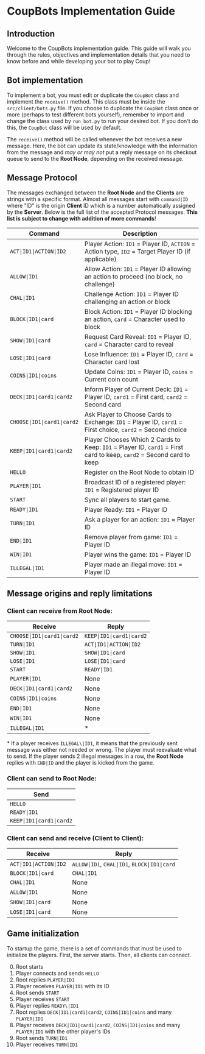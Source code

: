 # CoupBots Implementation Guide
## Introduction
Welcome to the CoupBots implementation guide. This guide will walk you through the rules, objectives and implementation details that you need to know before and while developing your bot to play Coup! 

## Bot implementation
To implement a bot, you must edit or duplicate the `CoupBot` class and implement the `receive()` method. This class must be inside the `src/client/bots.py` file. If you choose to duplicate the `CoupBot` class once or more (perhaps to test different bots yourself), remember to import and change the class used by `run_bot.py` to run your desired bot. If you don't do this, the `CoupBot` class will be used by default.

The `receive()` method will be called whenever the bot receives a new message. Here, the bot can update its state/knowledge with the information from the message and *may or may not* put a reply message on its checkout queue to send to the **Root Node**, depending on the received message.


## Message Protocol
The messages exchanged between the **Root Node** and the **Clients** are strings with a specific format. Almost all messages start with `command|ID` where "ID" is the origin **Client** ID which is a number automatically assigned by the **Server**. Below is the full list of the accepted Protocol messages. **This list is subject to change with addition of more commands**!

| Command | Description |
|---------|-------------|
| `ACT\|ID1\|ACTION\|ID2` | Player Action: `ID1` = Player ID, `ACTION` = Action type, `ID2` = Target Player ID (if applicable) |
| `ALLOW\|ID1`                | Allow Action: `ID1` = Player ID allowing an action to proceed (no block, no challenge) |
| `CHAL\|ID1`                | Challenge Action: `ID1` = Player ID challenging an action or block |
| `BLOCK\|ID1\|card`         | Block Action: `ID1` = Player ID blocking an action, `card` = Character used to block |
| `SHOW\|ID1\|card`            | Request Card Reveal: `ID1` = Player ID, `card` = Character card to reveal |
| `LOSE\|ID1\|card`            | Lose Influence: `ID1` = Player ID, `card` = Character card lost |
| `COINS\|ID1\|coins`         | Update Coins: `ID1` = Player ID, `coins` = Current coin count |
| `DECK\|ID1\|card1\|card2`     | Inform Player of Current Deck: `ID1` = Player ID, `card1` = First card, `card2` = Second card |
| `CHOOSE\|ID1\|card1\|card2`   | Ask Player to Choose Cards to Exchange: `ID1` = Player ID, `card1` = First choice, `card2` = Second choice |
| `KEEP\|ID1\|card1\|card2`     | Player Chooses Which 2 Cards to Keep: `ID1` = Player ID, `card1` = First card to keep, `card2` = Second card to keep |
| `HELLO` | Register on the Root Node to obtain ID |
| `PLAYER\|ID1` | Broadcast ID of a registered player: `ID1` = Registered player ID |
| `START` | Sync all players to start game. |
| `READY\|ID1`                | Player Ready: `ID1` = Player ID |
| `TURN\|ID1` | Ask a player for an action: `ID1` = Player ID |
| `END\|ID1` | Remove player from game: `ID1` = Player ID |
| `WIN\|ID1` | Player wins the game: `ID1` = Player ID |
| `ILLEGAL\|ID1` | Player made an illegal move: `ID1` = Player ID |

## Message origins and reply limitations

### **Client** can receive from **Root Node**:
| Receive | Reply |
|---------|-------|
| `CHOOSE\|ID1\|card1\|card2` | `KEEP\|ID1\|card1\|card2` |
| `TURN\|ID1` | `ACT\|ID1\|ACTION\|ID2` |
| `SHOW\|ID1` | `SHOW\|ID1\|card` |
| `LOSE\|ID1` | `LOSE\|ID1\|card` |
| `START` | `READY\|ID1` |
| `PLAYER\|ID1` | None |
| `DECK\|ID1\|card1\|card2` | None |
| `COINS\|ID1\|coins` | None |
| `END\|ID1` | None |
| `WIN\|ID1` | None |
| `ILLEGAL\|ID1` | * |

\* If a player receives `ILLEGAL\|ID1`, it means that the previously sent message was either not needed or wrong. The player must reevaluate what to send. If the player sends 2 illegal messages in a row, the **Root Node** replies with `END|ID` and the player is kicked from the game.

### **Client** can send to **Root Node**:
| Send |
|------|
| `HELLO` |
| `READY\|ID1` |
| `KEEP\|ID1\|card1\|card2` |

### **Client** can send and receive (**Client** to **Client**):
| Receive | Reply |
|---------|-------|
| `ACT\|ID1\|ACTION\|ID2` | `ALLOW\|ID1`, `CHAL\|ID1`, `BLOCK\|ID1\|card` |
| `BLOCK\|ID1\|card` | `CHAL\|ID1` |
| `CHAL\|ID1` | None |
| `ALLOW\|ID1` | None |
| `SHOW\|ID1\|card` | None |
| `LOSE\|ID1\|card` | None |

## Game initialization
To startup the game, there is a set of commands that must be used to initialize the players. First, the server starts. Then, all clients can connect.


0. Root starts
1. Player connects and sends `HELLO`
2. Root replies `PLAYER|ID1`
3. Player receives `PLAYER|ID1` with its ID
4. Root sends `START`
5. Player receives `START`
6. Player replies `READY\|ID1`
7. Root replies `DECK|ID1|card1|card2`, `COINS|ID1|coins` and many `PLAYER|ID1`
8. Player receives `DECK|ID1|card1|card2`, `COINS|ID1|coins` and many `PLAYER|ID1` with the other player's IDs
9. Root sends `TURN|ID1`
10. Player receives `TURN|ID1`